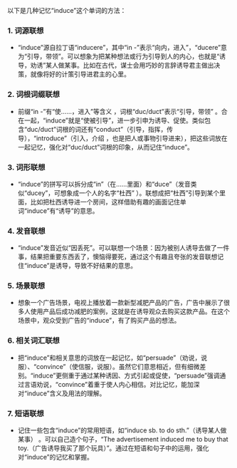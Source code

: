 以下是几种记忆“induce”这个单词的方法：

### 1. 词源联想
 - “induce”源自拉丁语“inducere”，其中“in -”表示“向内，进入”，“ducere”意为“引导，带领”。可以想象为把某种想法或行为引导到人的内心，也就是“诱导，劝诱”某人做某事。比如在古代，谋士会用巧妙的言辞诱导君主做出决策，就像将好的计策引导进君主的心里。

### 2. 词根词缀联想
 - 前缀“in -”有“使……，进入”等含义 ，词根“duc/duct”表示“引导，带领” 。合在一起，“induce”就是“使被引导”，进一步引申为诱导、促使。类似包含“duc/duct”词根的词还有“conduct”（引导，指挥，传导），“introduce”（引入，介绍 ，也是把人或事物引导进来），把这些词放在一起记忆，强化对“duc/duct”词根的印象，从而记住“induce”。

### 3. 词形联想
 - “induce”的拼写可以拆分成“in”（在……里面）和“duce”（发音类似“ducey”，可想象成一个人的名字“杜西” ）。联想成把“杜西”引导到某个里面，比如把杜西诱导进一个房间，这样借助有趣的画面记住单词“induce”有“诱导”的意思。

### 4. 发音联想
 - “induce”发音近似“因丢死”。可以联想一个场景：因为被别人诱导去做了一件事，结果把重要东西丢了，懊恼得要死，通过这个有趣且夸张的发音联想记住“induce”是诱导，导致不好结果的意思。

### 5. 场景联想
 - 想象一个广告场景，电视上播放着一款新型减肥产品的广告，广告中展示了很多人使用产品后成功减肥的案例，这就是在诱导观众去购买这款产品。在这个场景中，观众受到广告的“induce”，有了购买产品的想法。

### 6. 相关词汇联想
 - 把“induce”和相关意思的词放在一起记忆，如“persuade”（劝说，说服）、“convince”（使信服，说服）。虽然它们意思相近，但有细微差别。“induce”更侧重于通过某种诱因、方式引起或促使，“persuade”强调通过言语劝说，“convince”着重于使人内心相信。对比记忆，能加深对“induce”含义及用法的理解。

### 7. 短语联想
 - 记住一些包含“induce”的常用短语，如“induce sb. to do sth.”（诱导某人做某事） 。可以自己造个句子，“The advertisement induced me to buy that toy.（广告诱导我买了那个玩具）”。通过在短语和句子中的运用，强化对“induce”的记忆和掌握。 